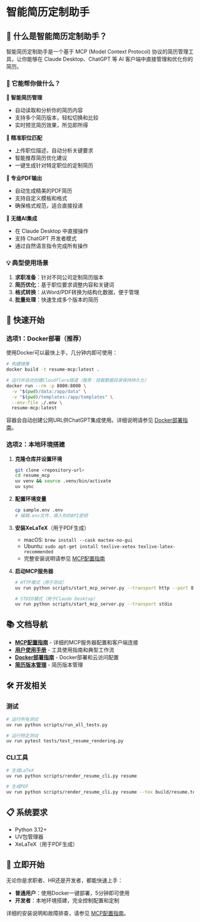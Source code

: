 # 智能简历定制助手

## 🤖 什么是智能简历定制助手？

智能简历定制助手是一个基于 MCP (Model Context Protocol) 协议的简历管理工具，让你能够在 Claude Desktop、ChatGPT 等 AI 客户端中直接管理和优化你的简历。

### 🎯 它能帮你做什么？

**📝 智能简历管理**
- 自动读取和分析你的简历内容
- 支持多个简历版本，轻松切换和比较
- 实时预览简历效果，所见即所得

**🎯 精准职位匹配**
- 上传职位描述，自动分析关键要求
- 智能推荐简历优化建议
- 一键生成针对特定职位的定制简历

**📄 专业PDF输出**
- 自动生成精美的PDF简历
- 支持自定义模板和格式
- 确保格式规范，适合直接投递

**🔄 无缝AI集成**
- 在 Claude Desktop 中直接操作
- 支持 ChatGPT 开发者模式
- 通过自然语言指令完成所有操作

### 💡 典型使用场景

1. **求职准备**：针对不同公司定制简历版本
2. **简历优化**：基于职位要求调整内容和关键词
3. **格式转换**：从Word/PDF转换为结构化数据，便于管理
4. **批量处理**：快速生成多个版本的简历

## 🚀 快速开始

### 选项1：Docker部署（推荐）

使用Docker可以最快上手，几分钟内即可使用：

```bash
# 构建镜像
docker build -t resume-mcp:latest .

# 运行并自动创建Cloudflare隧道（推荐：挂载数据目录保持持久化）
docker run --rm -p 8000:8000 \
  -v "$(pwd)/data:/app/data" \
  -v "$(pwd)/templates:/app/templates" \
  --env-file ./.env \
  resume-mcp:latest
```

容器会自动创建公网URL供ChatGPT集成使用。详细说明请参见 [Docker部署指南](./DOCKER-cn.md)。

### 选项2：本地环境搭建

1. **克隆仓库并设置环境**
   ```bash
   git clone <repository-url>
   cd resume_mcp
   uv venv && source .venv/bin/activate
   uv sync
   ```

2. **配置环境变量**
   ```bash
   cp sample.env .env
   # 编辑.env文件，填入你的API密钥
   ```

3. **安装XeLaTeX**（用于PDF生成）
   - macOS: `brew install --cask mactex-no-gui`
   - Ubuntu: `sudo apt-get install texlive-xetex texlive-latex-recommended`
   - 完整安装说明请参见 [MCP配置指南](./MCP_SETUP_cn.md)

4. **启动MCP服务器**
   ```bash
   # HTTP模式（用于测试）
   uv run python scripts/start_mcp_server.py --transport http --port 8000
   
   # STDIO模式（用于Claude Desktop）
   uv run python scripts/start_mcp_server.py --transport stdio
   ```

## 📚 文档导航

- **[MCP配置指南](./MCP_SETUP_cn.md)** - 详细的MCP服务器配置和客户端连接
- **[用户使用手册](./MCP_USER_MANUAL_cn.md)** - 工具使用指南和典型工作流
- **[Docker部署指南](./DOCKER-cn.md)** - Docker部署和云访问配置
- **[简历版本管理](./docs/resume_version_management.md)** - 简历版本管理

## 🛠️ 开发相关

### 测试
```bash
# 运行所有测试
uv run python scripts/run_all_tests.py

# 运行特定测试
uv run pytest tests/test_resume_rendering.py
```

### CLI工具
```bash
# 生成LaTeX
uv run python scripts/render_resume_cli.py resume

# 生成PDF
uv run python scripts/render_resume_cli.py resume --tex build/resume.tex --pdf build/resume.pdf --compile
```

## 📋 系统要求

- Python 3.12+
- UV包管理器
- XeLaTeX（用于PDF生成）

## 🚀 立即开始

无论你是求职者、HR还是开发者，都能快速上手：
- **普通用户**：使用Docker一键部署，5分钟即可使用
- **开发者**：本地环境搭建，完全控制配置和定制

详细的安装说明和故障排查，请参见 [MCP配置指南](./MCP_SETUP_cn.md)。